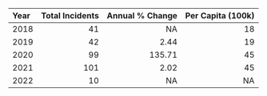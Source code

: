 |Year | Total Incidents| Annual % Change| Per Capita (100k)|
|:----|---------------:|---------------:|-----------------:|
|2018 |              41|              NA|                18|
|2019 |              42|            2.44|                19|
|2020 |              99|          135.71|                45|
|2021 |             101|            2.02|                45|
|2022 |              10|              NA|                NA|
